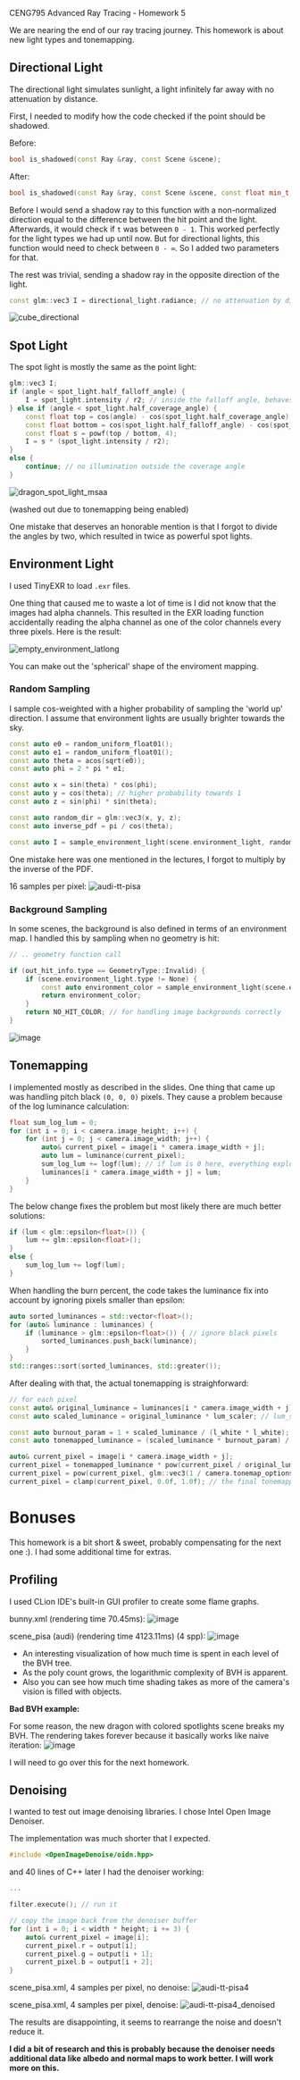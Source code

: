 CENG795 Advanced Ray Tracing - Homework 5

We are nearing the end of our ray tracing journey. This homework is about new light types and tonemapping.

## Directional Light

The directional light simulates sunlight, a light infinitely far away with no attenuation by distance.

First, I needed to modify how the code checked if the point should be shadowed.

Before:

```cpp
bool is_shadowed(const Ray &ray, const Scene &scene);
```

After:

```cpp
bool is_shadowed(const Ray &ray, const Scene &scene, const float min_t, const float max_t);
```

Before I would send a shadow ray to this function with a non-normalized direction equal to the difference between the hit point and the light. 
Afterwards, it would check if `t` was between `0 - 1`. This worked perfectly for the light types we had up until now.
But for directional lights, this function would need to check between `0 - ∞`. So I added two parameters for that.

The rest was trivial, sending a shadow ray in the opposite direction of the light.

```cpp
const glm::vec3 I = directional_light.radiance; // no attenuation by distance
```

![cube_directional](https://github.com/user-attachments/assets/76f3d12e-de82-4eae-89ec-f06e32eada2f)

## Spot Light

The spot light is mostly the same as the point light:

```cpp
glm::vec3 I;
if (angle < spot_light.half_falloff_angle) {
    I = spot_light.intensity / r2; // inside the falloff angle, behaves like a point light
} else if (angle < spot_light.half_coverage_angle) {
    const float top = cos(angle) - cos(spot_light.half_coverage_angle);
    const float bottom = cos(spot_light.half_falloff_angle) - cos(spot_light.half_coverage_angle);
    const float s = powf(top / bottom, 4);
    I = s * (spot_light.intensity / r2);
}
else {
    continue; // no illumination outside the coverage angle
}
```

![dragon_spot_light_msaa](https://github.com/user-attachments/assets/878cefaa-f2ca-4f79-9ca0-4acca6aa313f)

(washed out due to tonemapping being enabled)

One mistake that deserves an honorable mention is that I forgot to divide the angles by two, which resulted in twice as powerful spot lights.

## Environment Light

I used TinyEXR to load `.exr` files.

One thing that caused me to waste a lot of time is I did not know that the images had alpha channels. This resulted in the EXR loading function accidentally reading the alpha channel as one of the color channels every three pixels. Here is the result:

![empty_environment_latlong](https://github.com/user-attachments/assets/f3fab366-bb28-4f5e-a2c3-c89dc3cff7b5)

You can make out the 'spherical' shape of the enviroment mapping.

### Random Sampling

I sample cos-weighted with a higher probability of sampling the 'world up' direction. I assume that environment lights are usually brighter towards the sky.

```cpp
const auto e0 = random_uniform_float01();
const auto e1 = random_uniform_float01();
const auto theta = acos(sqrt(e0));
const auto phi = 2 * pi * e1;

const auto x = sin(theta) * cos(phi);
const auto y = cos(theta); // higher probability towards 1
const auto z = sin(phi) * sin(theta);

const auto random_dir = glm::vec3(x, y, z);
const auto inverse_pdf = pi / cos(theta);

const auto I = sample_environment_light(scene.environment_light, random_dir) * inverse_pdf;
```

One mistake here was one mentioned in the lectures, I forgot to multiply by the inverse of the PDF.

16 samples per pixel:
![audi-tt-pisa](https://github.com/user-attachments/assets/04e4d7ef-e4c9-4ba9-a743-6d8489e01acd)

### Background Sampling

In some scenes, the background is also defined in terms of an environment map. I handled this by sampling when no geometry is hit:

```cpp
// .. geometry function call

if (out_hit_info.type == GeometryType::Invalid) {
    if (scene.environment_light.type != None) {
        const auto environment_color = sample_environment_light(scene.environment_light, normalize(ray.direction)); // sample in the incoming ray direction
        return environment_color;
    }
    return NO_HIT_COLOR; // for handling image backgrounds correctly
}
```

![image](https://github.com/user-attachments/assets/8e26758d-91fa-4f97-8a15-9738b7ade654)

## Tonemapping

I implemented mostly as described in the slides. One thing that came up was handling pitch black `(0, 0, 0)` pixels. They cause a problem because of the log luminance calculation:

```cpp
float sum_log_lum = 0;
for (int i = 0; i < camera.image_height; i++) {
    for (int j = 0; j < camera.image_width; j++) {
        auto& current_pixel = image[i * camera.image_width + j];
        auto lum = luminance(current_pixel);
        sum_log_lum += logf(lum); // if lum is 0 here, everything explodes
        luminances[i * camera.image_width + j] = lum;
    }
}
```

The below change fixes the problem but most likely there are much better solutions:

```cpp
if (lum < glm::epsilon<float>()) {
    lum += glm::epsilon<float>();
}
else {
    sum_log_lum += logf(lum);
}
```

When handling the burn percent, the code takes the luminance fix into account by ignoring pixels smaller than epsilon:

```cpp
auto sorted_luminances = std::vector<float>();
for (auto& luminance : luminances) {
    if (luminance > glm::epsilon<float>()) { // ignore black pixels
        sorted_luminances.push_back(luminance);
    }
}
std::ranges::sort(sorted_luminances, std::greater());
```

After dealing with that, the actual tonemapping is straighforward:

```cpp
// for each pixel
const auto& original_luminance = luminances[i * camera.image_width + j];
const auto scaled_luminance = original_luminance * lum_scaler; // lum_scaler is obtained from the sum of log luminances and the key value

const auto burnout_param = 1 + scaled_luminance / (l_white * l_white);
const auto tonemapped_luminance = (scaled_luminance * burnout_param) / (1 + scaled_luminance);

auto& current_pixel = image[i * camera.image_width + j];
current_pixel = tonemapped_luminance * pow(current_pixel / original_luminance, glm::vec3(camera.tonemap_options.saturation));
current_pixel = pow(current_pixel, glm::vec3(1 / camera.tonemap_options.gamma));
current_pixel = clamp(current_pixel, 0.0f, 1.0f); // the final tonemapped color (saved to png)
```

# Bonuses

This homework is a bit short & sweet, probably compensating for the next one :).
I had some additional time for extras.

## Profiling

I used CLion IDE's built-in GUI profiler to create some flame graphs.

bunny.xml (rendering time 70.45ms):
![image](https://github.com/user-attachments/assets/fe47c5ad-dac9-47e8-839d-460975b8a946)

scene_pisa (audi) (rendering time 4123.11ms) (4 spp):
![image](https://github.com/user-attachments/assets/2fffd7c3-534a-4998-8dc6-c72c6f1eccac)

- An interesting visualization of how much time is spent in each level of the BVH tree.
- As the poly count grows, the logarithmic complexity of BVH is apparent.
- Also you can see how much time shading takes as more of the camera's vision is filled with objects.

**Bad BVH example:**

For some reason, the new dragon with colored spotlights scene breaks my BVH.
The rendering takes forever because it basically works like naive iteration:
![image](https://github.com/user-attachments/assets/3d03b348-bb12-499e-9864-d5f14013be2d)

I will need to go over this for the next homework.

## Denoising

I wanted to test out image denoising libraries. I chose Intel Open Image Denoiser. 

The implementation was much shorter that I expected.

```cpp
#include <OpenImageDenoise/oidn.hpp>
```

and 40 lines of C++ later I had the denoiser working:

```cpp
...

filter.execute(); // run it

// copy the image back from the denoiser buffer
for (int i = 0; i < width * height; i += 3) {
    auto& current_pixel = image[i];
    current_pixel.r = output[i];
    current_pixel.g = output[i + 1];
    current_pixel.b = output[i + 2];
}
```

scene_pisa.xml, 4 samples per pixel, no denoise:
![audi-tt-pisa4](https://github.com/user-attachments/assets/4815a942-e5e6-4f34-932a-86dcf9615409)

scene_pisa.xml, 4 samples per pixel, denoise:
![audi-tt-pisa4_denoised](https://github.com/user-attachments/assets/8ef8985d-a2e2-495c-af46-db13279c65ae)

The results are disappointing, it seems to rearrange the noise and doesn't reduce it.

**I did a bit of research and this is probably because the denoiser needs additional data like albedo and normal maps to work better. I will work more on this.**


